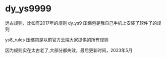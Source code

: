 # dy_ys9999
远古规则，比如有2017年的规则
dy_ys9 压缩包是我自己手机上安装了软件了的规则

ys8_rules 压缩包是以前官方云端大家提供的所有规则

因为规则实在太古老了,大部分都失效，最后更新时间，2023年5月

